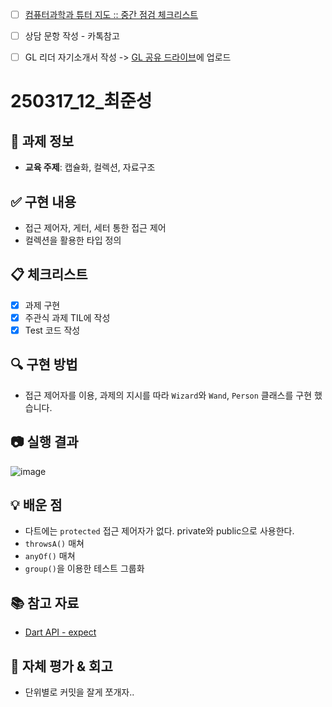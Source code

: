 - [ ] [컴퓨터과학과 튜터 지도 :: 중간 점검 체크리스트](https://tutor.knou.ac.kr/tutor/dtt/site/initTutrStudDtlRetrieve.do?blbdNo=1&bdotNo=2858284&tutrBlbdDc=01&nowPage=1&blbdUserGrpCd=2)
- [ ] 상담 문항 작성 - 카톡참고
- [ ] GL 리더 자기소개서 작성 -> [GL 공유 드라이브](https://drive.google.com/drive/folders/1SZFVXVBsuBf-AJgMzvhUKprQC7oT2KDf?usp=drive_link)에 업로드



# 250317_12_최준성

## 📝 과제 정보

- **교육 주제**: 캡슐화, 컬렉션, 자료구조

## ✅ 구현 내용

- 접근 제어자, 게터, 세터 통한 접근 제어
- 컬렉션을 활용한 타입 정의

## 📋 체크리스트

- [x] 과제 구현
- [x] 주관식 과제 TIL에 작성 
- [x] Test 코드 작성

## 🔍 구현 방법

- 접근 제어자를 이용, 과제의 지시를 따라 `Wizard`와 `Wand`, `Person` 클래스를 구현 했습니다.

## 📷 실행 결과

![image](https://github.com/user-attachments/assets/04f220c9-14f7-460c-9417-d534814fcf61)

## 💡 배운 점

- 다트에는 `protected` 접근 제어자가 없다. private와 public으로 사용한다.
- `throwsA()` 매쳐
- `anyOf()` 매쳐
- `group()`을 이용한 테스트 그룹화

## 📚 참고 자료

- [Dart API - expect](https://pub.dev/documentation/test/latest/expect/)

## 🔄 자체 평가 & 회고

- 단위별로 커밋을 잘게 쪼개자..